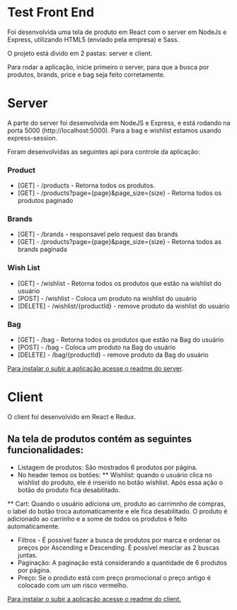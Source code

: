# Test Front End

Foi desenvolvida uma tela de produto em React com o server em NodeJs e Express, utilizando HTML5 (enviado pela empresa) e Sass.

O projeto está divido em 2 pastas: server e client.

Para rodar a aplicação, inicie primeiro o server, para que a busca por produtos, brands, price e bag seja feito corretamente.

# Server
A parte do server foi desenvolvida em NodeJS e Express, e está rodando na porta 5000 (http://localhost:5000). 
Para a bag e wishlist estamos usando express-session.

Foram desenvolvidas as seguintes api para controle da aplicação:

### Product

* [GET] - /products - Retorna todos os produtos.
* [GET] - /products?page={page}&page_size={size} - Retorna todos os produtos paginado

### Brands

* [GET] - /brands - responsavel pelo request das brands
* [GET] - /products?page={page}&page_size={size} - Retorna todos as brands paginada

### Wish List

* [GET] - /wishlist - Retorna todos os produtos que estão na wishlist do usuário
* [POST] - /wishlist - Coloca um produto na wishlist do usuário
* [DELETE] - /wishlist/{productId} - remove produto da wishlist do usuário

### Bag

* [GET] - /bag - Retorna todos os produtos que estão na Bag do usuário
* [POST] - /bag - Coloca um produto na Bag do usuário
* [DELETE] - /bag/{productId} - remove produto da Bag do usuário


[Para instalar o subir a aplicação acesse o readme do server](https://github.com/wilsonck/shopping/blob/master/server/README.md).


# Client

O client foi desenvolvido em React e Redux.

## Na tela de produtos contém as seguintes funcionalidades:

* Listagem de produtos: São mostrados 6 produtos por página.
* No header temos os botões:
**  Wishlist: quando o usuário clica no wishlist do produto, ele é inserido no botão wishlist. Após essa ação o botão do produto fica desabilitado.

** Cart: Quando o usuário adiciona um, produto ao carrimnho de compras, o label do botão troca automaticamente e ele fica desabilitado. O produto é adicionado ao carrinho e a some de todos os produtos é feito automaticamente.

* Filtros - É possível fazer a busca de produtos por marca e ordenar os preços por Ascending e Descending. É possível mesclar as 2 buscas juntas.
* Paginação: A paginação está considerando  a quantidade de 6 produtos por página.
* Preço: Se o produto está com preço promocional o preço antigo é colocado com um um risco vermelho.

[Para instalar o subir a aplicação acesse o readme do client.](https://github.com/wilsonck/shopping/blob/master/client/README.md)